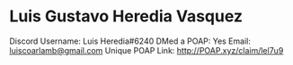 # Luis Gustavo Heredia Vasquez

Discord Username: Luis Heredia#6240
DMed a POAP: Yes
Email: luiscoarlamb@gmail.com
Unique POAP Link: http://POAP.xyz/claim/lel7u9